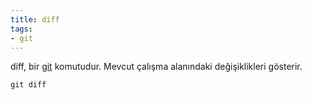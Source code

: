 ```yaml
---
title: diff
tags:
- git
---
```


diff, bir [git](/git) komutudur. Mevcut çalışma alanındaki değişiklikleri gösterir.

```
git diff
```
